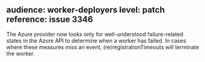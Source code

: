 audience: worker-deployers
level: patch
reference: issue 3346
---
The Azure provider now looks only for well-understood failure-related states in the Azure API to determine when a worker has failed.  In cases where these measures miss an event, (re)registrationTimeouts will terminate the worker.
